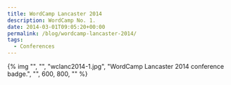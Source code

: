 ```yaml
---
title: WordCamp Lancaster 2014
description: WordCamp No. 1.
date: 2014-03-01T09:05:20+00:00
permalink: /blog/wordcamp-lancaster-2014/
tags:
  - Conferences
---
```


{% img "", "", "wclanc2014-1.jpg", "WordCamp Lancaster 2014 conference badge.", "", 600, 800, "" %}
